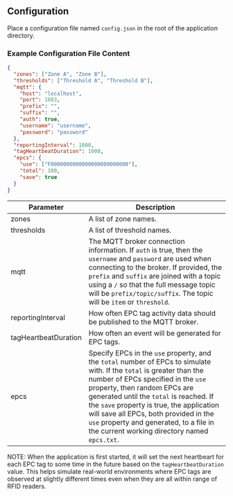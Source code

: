 ## Configuration

Place a configuration file named `config.json` in the root of the application directory.

### Example Configuration File Content

```json
{
  "zones": ["Zone A", "Zone B"],
  "thresholds": ["Threshold A", "Threshold B"],
  "mqtt": {
    "host": "localhost",
    "port": 1883,
    "prefix": "",
    "suffix": "",
    "auth": true,
    "username": "username",
    "password": "password"
  },
  "reportingInterval": 1000,
  "tagHeartbeatDuration": 1000,
  "epcs": {
    "use": ["F0000000000000000000000000"],
    "total": 100,
    "save": true
  }
}
```

| Parameter            | Description                                                                                                                                                                                                                                                                                                                                                                                                              |
| -------------------- | ------------------------------------------------------------------------------------------------------------------------------------------------------------------------------------------------------------------------------------------------------------------------------------------------------------------------------------------------------------------------------------------------------------------------ |
| zones                | A list of zone names.                                                                                                                                                                                                                                                                                                                                                                                                    |
| thresholds           | A list of threshold names.                                                                                                                                                                                                                                                                                                                                                                                               |
| mqtt                 | The MQTT broker connection information. If `auth` is true, then the `username` and `password` are used when connecting to the broker. If provided, the `prefix` and `suffix` are joined with a topic using a `/` so that the full message topic will be `prefix/topic/suffix`. The topic will be `item` or `threshold`.                                                                                                  |
| reportingInterval    | How often EPC tag activity data should be published to the MQTT broker.                                                                                                                                                                                                                                                                                                                                                  |
| tagHeartbeatDuration | How often an event will be generated for EPC tags.                                                                                                                                                                                                                                                                                                                                                                       |
| epcs                 | Specify EPCs in the `use` property, and the `total` number of EPCs to simulate with. If the `total` is greater than the number of EPCs specified in the `use` property, then random EPCs are generated until the `total` is reached. If the `save` property is true, the application will save all EPCs, both provided in the `use` property and generated, to a file in the current working directory named `epcs.txt`. |

NOTE: When the application is first started, it will set the next heartbeart for each EPC tag to some time in the future based on the `tagHeartbeatDuration` value. This helps simulate real-world environments where EPC tags are observed at slightly different times even when they are all within range of RFID readers.
